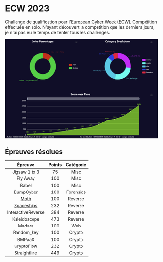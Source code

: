 # ECW 2023

Challenge de qualification pour l'[European Cyber Week (ECW)](https://www.dghack.fr/).
Compétition effectuée en solo.
N'ayant découvert la compétition que les derniers jours, je n'ai pas eu le temps de tenter tous les challenges.

![My score](images/score.png)

## Épreuves résolues

| Épreuve | Points | Catégorie |
|:-------:|:------:|:---------:|
| Jigsaw 1 to 3 | 75 | Misc |
| Fly Away | 100 | Misc |
| Babel | 100 | Misc |
| [DumpCyber](Forensics/DumpCyber.md) | 100 | Forensics |
| [Moth](Reverse/Moth.md) | 100 | Reverse |
| [Spaceships](Reverse/Spaceships.md) | 232 | Reverse |
| InteractiveReverse | 384 | Reverse |
| Kaleidoscope | 473 | Reverse |
| Madara | 100 | Web |
| Random_key | 100 | Crypto |
| BMPaaS | 100 | Crypto |
| CryptoFlow | 232 | Crypto |
| Straightline | 449 | Crypto |
